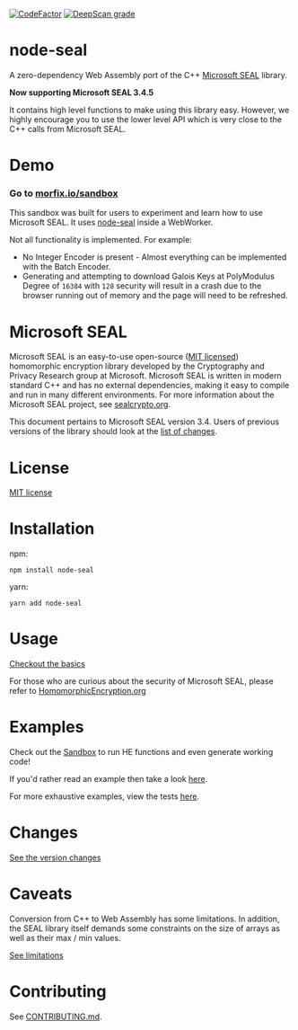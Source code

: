 [![CodeFactor](https://www.codefactor.io/repository/github/morfix-io/node-seal/badge)](https://www.codefactor.io/repository/github/morfix-io/node-seal)
[![DeepScan grade](https://deepscan.io/api/teams/6431/projects/8438/branches/100710/badge/grade.svg)](https://deepscan.io/dashboard#view=project&tid=6431&pid=8438&bid=100710)
# node-seal

A zero-dependency Web Assembly port of the C++ [Microsoft SEAL](https://github.com/microsoft/SEAL) library.

**Now supporting Microsoft SEAL 3.4.5**

It contains high level functions to make using this library easy. However, we highly encourage you to use the 
lower level API which is very close to the C++ calls from Microsoft SEAL.

# Demo
### Go to [morfix.io/sandbox](https://morfix.io/sandbox)

This sandbox was built for users to experiment and learn how to use Microsoft SEAL. It uses
 [node-seal](https://github.com/morfix-io/node-seal) inside a WebWorker.
 
Not all functionality is implemented. For example:
 - No Integer Encoder is present - Almost everything can be implemented with the Batch Encoder.
 - Generating and attempting to download Galois Keys at PolyModulus Degree of `16384` with `128` security will
  result in a crash due to the browser running out of memory and the page will need to be refreshed.

# Microsoft SEAL

Microsoft SEAL is an easy-to-use open-source ([MIT licensed](LICENSE)) homomorphic
encryption library developed by the Cryptography and Privacy Research group at
Microsoft. Microsoft SEAL is written in modern standard C++ and has no external
dependencies, making it easy to compile and run in many different environments.
For more information about the Microsoft SEAL project, see
[sealcrypto.org](https://www.microsoft.com/en-us/research/project/microsoft-seal).

This document pertains to Microsoft SEAL version 3.4. Users of previous versions
of the library should look at the [list of changes](https://github.com/microsoft/SEAL/blob/master/Changes.md).

# License

[MIT license](LICENSE)

# Installation

npm:
```
npm install node-seal
```

yarn:
```
yarn add node-seal
```

# Usage

[Checkout the basics](docs/USAGE.md)

For those who are curious about the security of Microsoft SEAL, please
refer to [HomomorphicEncryption.org](http://homomorphicencryption.org/)

# Examples

Check out the [Sandbox](https://morfix.io/sandbox) to run HE functions and even generate working code!

If you'd rather read an example then take a look [here](docs/FULL-EXAMPLE.md).

For more exhaustive examples, view the tests [here](src/test).

# Changes

[See the version changes](CHANGES.md)

# Caveats

Conversion from C++ to Web Assembly has some limitations. In addition, the 
SEAL library itself demands some constraints on the size of arrays as well as
their max / min values.

[See limitations](docs/CAVEATS.md)


# Contributing

See [CONTRIBUTING.md](CONTRIBUTING.md).
